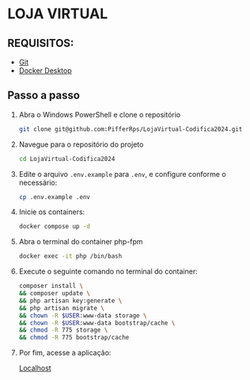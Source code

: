 # LOJA VIRTUAL

## REQUISITOS:
- [Git](https://git-scm.com/downloads)
- [Docker Desktop](https://www.docker.com/products/docker-desktop/)

## Passo a passo

1. Abra o Windows PowerShell e clone o repositório
    ```BASH
    git clone git@github.com:PifferRps/LojaVirtual-Codifica2024.git
    ```

2. Navegue para o repositório do projeto
    ```BASH
    cd LojaVirtual-Codifica2024
    ```

3. Edite o arquivo `.env.example` para `.env`, e configure conforme o necessário:
    ```BASH
    cp .env.example .env
    ```
   
4. Inicie os containers:
    ```BASH
   docker compose up -d
    ```
   
5. Abra o terminal do container php-fpm
    ```BASH
   docker exec -it php /bin/bash
    ```

6. Execute o seguinte comando no terminal do container:
    ```BASH
    composer install \
    && composer update \
    && php artisan key:generate \
    && php artisan migrate \
    && chown -R $USER:www-data storage \
    && chown -R $USER:www-data bootstrap/cache \
    && chmod -R 775 storage \
    && chmod -R 775 bootstrap/cache
    ```

8. Por fim, acesse a aplicação:

    [Localhost](http://localhost)

